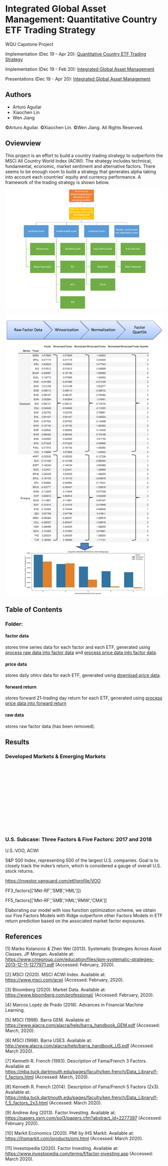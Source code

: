 # Integrated Global Asset Management: Quantitative Country ETF Trading Strategy
WQU Capstone Project

Implementation (Dec 19 - Apr 20): [Quantitative Country ETF Trading Strategy](https://github.com/xlinGithub/Quantitative-Country-ETF-Trading-Strategy)

Implementation (Dec 19 - Feb 20): [Integrated Global Asset Management](https://github.com/wenjiangwj1/Integrated-Global-Equity-Asset-Management)

Presentations (Dec 19 - Apr 20): [Integrated Global Asset Management](https://drive.google.com/drive/u/2/folders/1gL_FQaxAiupznbdxg7vLuEPTecbatp34)



## Authors
* Arturo Aguilar
* Xiaochen Lin
* Wen Jiang

©Arturo Aguilar. ©Xiaochen Lin. ©Wen Jiang. All Rights Reserved.

## Oviewview
 
This project is an effort to build a country trading strategy to outperform the MSCI All Country World Index (ACWI). The strategy includes technical, fundamental, economic, market sentiment and alternative factors. There seems to be enough room to build a strategy that generates alpha taking into account each countries’ equity and currency performance. A framework of the trading strategy is shown below.

![factors](/factors.png#center)

![factor processing](/factor%20processing.png#center)



## Table of Contents
### Folder:
#### factor data
stores time series data for each factor and each ETF, generated using [process raw data into factor data](/process%20raw%20data%20into%20factor%20data.ipynb) and [process price data into factor data](/process%20price%20data%20into%20factor%20data.ipynb).
#### price data
stores daily ohlcv data for each ETF, generated using [download price data](/download%20price%20data.ipynb).
#### forward return
stores forward 21-trading day return for each ETF, generated using [process price data into forward return](process%20price%20data%20into%20forward%20return.ipynb)
#### raw data
stores raw factor data (has been removed).


## Results
### Developed Markets & Emerging Markets

<br/><br/>
<br/><br/>
<br/><br/>
<br/><br/>
<br/><br/>
<br/><br/>

### U.S. Subcase: Three Factors & Five Factors: 2017 and 2018

U.S.:VOO, ACWI

S&P 500 Index, representing 500 of the largest U.S. companies. Goal is to closely track the index’s return, which is considered a gauge of overall U.S. stock returns. 

https://investor.vanguard.com/etf/profile/VOO

FF3_factors[['Mkt-RF','SMB','HML']])

FF5_factors[['Mkt-RF','SMB','HML','RMW','CMA']]

Elaborating our model with loss function optimization scheme, we obtain our Five Factors Models with Ridge outperform other Factors Models in ETF return prediction based on the associated market factor exposures. 

## References

[1] Marko Kolanovic & Zhen Wei (2013). Systematic Strategies Across Asset Classes. JP Morgan. Available at: https://www.cmegroup.com/education/files/jpm-systematic-strategies-2013-12-11-1277971.pdf (Accessed: February, 2020).

[2] MSCI (2020). MSCI ACWI Index. Available at: https://www.msci.com/acwi (Accessed: February, 2020).

[3] Bloomberg (2020). Market Data. Available at: https://www.bloomberg.com/professional/ (Accessed: February, 2020).

[4] Marcos Lopéz de Prado (2018). Advances in Financial Machine Learning.

[5] MSCI (1998). Barra GEM. Available at: https://www.alacra.com/alacra/help/barra_handbook_GEM.pdf (Accessed: March, 2020).

[6] MSCI (1998). Barra USE3. Available at: http://www.alacra.com/alacra/help/barra_handbook_US.pdf (Accessed: March 2020).

[7] Kenneth R. French (1993). Description of Fama/French 3 Factors. Available at: https://mba.tuck.dartmouth.edu/pages/faculty/ken.french/Data_Library/f-f_factors.html (Accessed: March, 2020).

[8] Kenneth R. French (2014). Description of Fama/French 5 Factors (2x3). Available at: https://mba.tuck.dartmouth.edu/pages/faculty/ken.french/Data_Library/f-f_5_factors_2x3.html (Accessed: March 2020).

[9] Andrew Ang (2013). Factor Investing. Available at: https://papers.ssrn.com/sol3/papers.cfm?abstract_id=2277397 (Accessed: February 2020).

[10] Markit Economics (2020). PMI by IHS Markit. Available at: https://ihsmarkit.com/products/pmi.html (Accessed: March 2020).

[11] Investopedia (2020). Factor Investing. Available at: https://www.investopedia.com/terms/f/factor-investing.asp (Accessed: March 2020).
